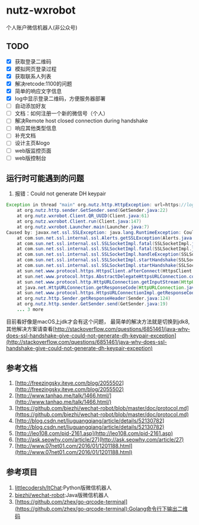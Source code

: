 # nutz-wxrobot

个人账户微信机器人(非公众号)

## TODO

* [x] 获取登录二维码
* [x] 模拟网页登录过程
* [x] 获取联系人列表
* [x] 解决retcode:1100的问题
* [x] 简单的响应文字信息
* [x] log中显示登录二维码，方便服务器部署
* [ ] 自动添加好友
* [ ] 文档：如何注册一个新的微信号（个人）
* [ ] 解决Remote host closed connection during handshake
* [ ] 响应其他类型信息
* [ ] 补充文档
* [ ] 设计主页&logo
* [ ] web版监控页面
* [ ] web版控制台

## 运行时可能遇到的问题

1. 报错：Could not generate DH keypair

```java
Exception in thread "main" org.nutz.http.HttpException: url=https://login.weixin.qq.com/jslogin?appid=wx782c26e4c19acffb&fun=new&lang=zh_CN&_=1470996468968
	at org.nutz.http.sender.GetSender.send(GetSender.java:22)
	at org.nutz.wxrobot.Client.QR_UUID(Client.java:61)
	at org.nutz.wxrobot.Client.run(Client.java:147)
	at org.nutz.wxrobot.Launcher.main(Launcher.java:7)
Caused by: javax.net.ssl.SSLException: java.lang.RuntimeException: Could not generate DH keypair
	at com.sun.net.ssl.internal.ssl.Alerts.getSSLException(Alerts.java:190)
	at com.sun.net.ssl.internal.ssl.SSLSocketImpl.fatal(SSLSocketImpl.java:1747)
	at com.sun.net.ssl.internal.ssl.SSLSocketImpl.fatal(SSLSocketImpl.java:1708)
	at com.sun.net.ssl.internal.ssl.SSLSocketImpl.handleException(SSLSocketImpl.java:1691)
	at com.sun.net.ssl.internal.ssl.SSLSocketImpl.startHandshake(SSLSocketImpl.java:1222)
	at com.sun.net.ssl.internal.ssl.SSLSocketImpl.startHandshake(SSLSocketImpl.java:1199)
	at sun.net.www.protocol.https.HttpsClient.afterConnect(HttpsClient.java:476)
	at sun.net.www.protocol.https.AbstractDelegateHttpsURLConnection.connect(AbstractDelegateHttpsURLConnection.java:166)
	at sun.net.www.protocol.http.HttpURLConnection.getInputStream(HttpURLConnection.java:1195)
	at java.net.HttpURLConnection.getResponseCode(HttpURLConnection.java:379)
	at sun.net.www.protocol.https.HttpsURLConnectionImpl.getResponseCode(HttpsURLConnectionImpl.java:318)
	at org.nutz.http.Sender.getResponseHeader(Sender.java:124)
	at org.nutz.http.sender.GetSender.send(GetSender.java:19)
	... 3 more
```

目前看好像是macOS上jdk才会有这个问题， 最简单的解决方法就是切换到jdk8, 其他解决方案请查看[http://stackoverflow.com/questions/6851461/java-why-does-ssl-handshake-give-could-not-generate-dh-keypair-exception](http://stackoverflow.com/questions/6851461/java-why-does-ssl-handshake-give-could-not-generate-dh-keypair-exception)

## 参考文档

1. [http://freezingsky.iteye.com/blog/2055502](http://freezingsky.iteye.com/blog/2055502)
2. [http://www.tanhao.me/talk/1466.html/](http://www.tanhao.me/talk/1466.html/)
3. [https://github.com/biezhi/wechat-robot/blob/master/doc/protocol.md](https://github.com/biezhi/wechat-robot/blob/master/doc/protocol.md)
4. [http://blog.csdn.net/liuguangqiang/article/details/52130782](http://blog.csdn.net/liuguangqiang/article/details/52130782)
5. [http://leo108.com/pid-2161.asp](http://leo108.com/pid-2161.asp)
6. [http://ask.seowhy.com/article/27](http://ask.seowhy.com/article/27)
7. [http://www.07net01.com/2016/01/1201188.html](http://www.07net01.com/2016/01/1201188.html)

## 参考项目

1. [littlecodersh/ItChat](https://github.com/littlecodersh/ItChat):Python版微信机器人
2. [biezhi/wechat-robot](https://github.com/biezhi/wechat-robot):Java版微信机器人
3. [https://github.com/zhex/go-qrcode-terminal](https://github.com/zhex/go-qrcode-terminal):Golang命令行下输出二维码




